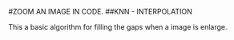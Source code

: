 #ZOOM AN IMAGE IN CODE.
##KNN - INTERPOLATION

This a basic algorithm for filling the gaps when a image 
is enlarge.

